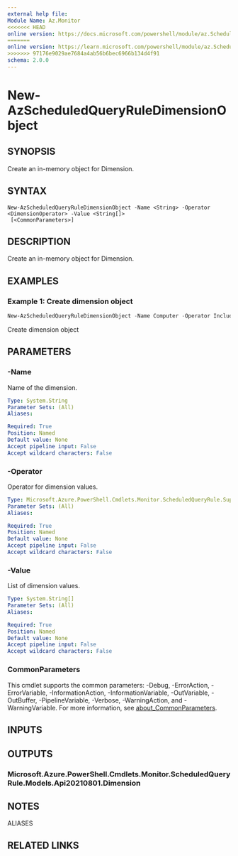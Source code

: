 ```yaml
---
external help file:
Module Name: Az.Monitor
<<<<<<< HEAD
online version: https://docs.microsoft.com/powershell/module/az.ScheduledQueryRule/new-AzScheduledQueryRuleDimensionObject
=======
online version: https://learn.microsoft.com/powershell/module/az.ScheduledQueryRule/new-AzScheduledQueryRuleDimensionObject
>>>>>>> 97176e9029ae7684a4ab56b6bec6966b134d4f91
schema: 2.0.0
---
```


# New-AzScheduledQueryRuleDimensionObject

## SYNOPSIS
Create an in-memory object for Dimension.

## SYNTAX

```
New-AzScheduledQueryRuleDimensionObject -Name <String> -Operator <DimensionOperator> -Value <String[]>
 [<CommonParameters>]
```

## DESCRIPTION
Create an in-memory object for Dimension.

## EXAMPLES

### Example 1: Create dimension object
```powershell
New-AzScheduledQueryRuleDimensionObject -Name Computer -Operator Include -Value *
```

Create dimension object

## PARAMETERS

### -Name
Name of the dimension.

```yaml
Type: System.String
Parameter Sets: (All)
Aliases:

Required: True
Position: Named
Default value: None
Accept pipeline input: False
Accept wildcard characters: False
```

### -Operator
Operator for dimension values.

```yaml
Type: Microsoft.Azure.PowerShell.Cmdlets.Monitor.ScheduledQueryRule.Support.DimensionOperator
Parameter Sets: (All)
Aliases:

Required: True
Position: Named
Default value: None
Accept pipeline input: False
Accept wildcard characters: False
```

### -Value
List of dimension values.

```yaml
Type: System.String[]
Parameter Sets: (All)
Aliases:

Required: True
Position: Named
Default value: None
Accept pipeline input: False
Accept wildcard characters: False
```

### CommonParameters
This cmdlet supports the common parameters: -Debug, -ErrorAction, -ErrorVariable, -InformationAction, -InformationVariable, -OutVariable, -OutBuffer, -PipelineVariable, -Verbose, -WarningAction, and -WarningVariable. For more information, see [about_CommonParameters](http://go.microsoft.com/fwlink/?LinkID=113216).

## INPUTS

## OUTPUTS

### Microsoft.Azure.PowerShell.Cmdlets.Monitor.ScheduledQueryRule.Models.Api20210801.Dimension

## NOTES

ALIASES

## RELATED LINKS

